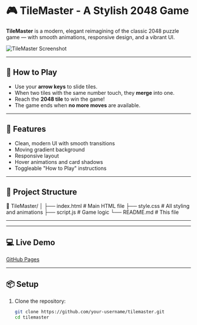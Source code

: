 # 🎮 TileMaster - A Stylish 2048 Game

**TileMaster** is a modern, elegant reimagining of the classic 2048 puzzle game — with smooth animations, responsive design, and a vibrant UI.

![TileMaster Screenshot](screenshot.png) <!-- optional if you have one -->

---

## 🚀 How to Play

- Use your **arrow keys** to slide tiles.
- When two tiles with the same number touch, they **merge** into one.
- Reach the **2048 tile** to win the game!
- The game ends when **no more moves** are available.

---

## 🎨 Features

- Clean, modern UI with smooth transitions
- Moving gradient background
- Responsive layout
- Hover animations and card shadows
- Toggleable "How to Play" instructions

---

## 📁 Project Structure

📁 TileMaster/
│
├── index.html # Main HTML file
├── style.css # All styling and animations
├── script.js # Game logic
└── README.md # This file

---


---

## 💻 Live Demo

[GitHub Pages](https://pages.github.com/)

---

## 📦 Setup

1. Clone the repository:
   ```bash
   git clone https://github.com/your-username/tilemaster.git
   cd tilemaster

